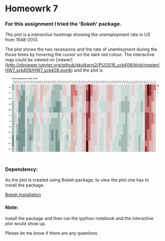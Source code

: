 # Homeowrk 7

### For this assignment I tried the 'Bokeh' package. 

The plot is a _interactive heatmap_ showing the unemployment rate in US from 1948-2013. 

The plot shows the two recessions and the rate of unemloyment during the those times by hovering the cursor on the dark red colour.
The interactive map could be viewed on [viewer]
(http://nbviewer.jupyter.org/github/skulkarni2/PUI2016_sck408/blob/master/HW7_sck408/HW7_sck408.ipynb)  and the plot is 

![inline- style](https://github.com/skulkarni2/PUI2016_sck408/blob/master/HW7_sck408/plot.jpg)
 

### Dependency:

As the plot is created using Bokeh package, to view the plot one has to install the package. 

[Bokeh Installation](http://bokeh.pydata.org/en/latest/docs/installation.html)

### Note:
Install the package and then run the ipython notebook and the interactive plot would show up. 

Please let me know if there are any questions. 

